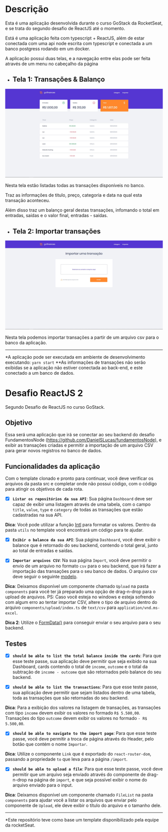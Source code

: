 # Descrição

Esta é uma aplicação desenvolvida durante o curso GoStack da RocketSeat, e se trata do segundo desafio de ReactJS até o
momento.

Está é uma aplicação feita com typescript + ReactJS, além de estar conectada com uma api node escrita com typescript e
conectada a um banco postgress rodando em um docker.

A aplicação possui duas telas, e a navegação entre elas pode ser feita através de um menu no cabeçalho da página

-   ## Tela 1: Transações & Balanço
<img src="./screenshots/transactionsNBalance.jpg">

Nesta tela estão listadas todas as transações disponíveis no banco.

Traz as informações de titulo, preço, categoria e data na qual esta transação aconteceu.

Além disso traz um balanço geral destas transações, infomando o total em entradas, saídas e o valor final,
entradas - saídas.

-   ## Tela 2: Importar transações
<img src="./screenshots/importTransactions.jpg">

Nesta tela podemos importar transações a partir de um arquivo csv para o banco da aplicação.

---

*A aplicação pode ser executada em ambiente de desenvolvimento executando: `yarn start`
**As informações de transações não serão exibidas se a aplicação não estiver conectada ao back-end, e este conectado a
um banco de dados.

# Desafio ReactJS 2

Segundo Desafio de ReactJS no curso GoStack.

## Objetivo

Essa será uma aplicação que irá se conectar ao seu backend do desafio FundamentosNode (https://github.com/DanielSLucas/fundamentosNode), e exibir as transações criadas e permitir a importação de um arquivo CSV para gerar novos registros no banco de dados.

## Funcionalidades da aplicação

  Com o template clonado e pronto para continuar, você deve verificar os arquivos da pasta src e completar onde não possui código, com o código para atingir os objetivos de cada rota.

-   [x] **`Listar os repositórios da sua API`**: Sua página `Dashboard` deve ser capaz de exibir uma listagem através de uma tabela, com o campo `title`, `value`, `type` e `category` de todas as transações que estão cadastradas na sua API.

**Dica**: Você pode utilizar a função [Intl](https://developer.mozilla.org/pt-BR/docs/Web/JavaScript/Reference/Global_Objects/NumberFormat) para formatar os valores. Dentro da pasta `utils` no template você encontrará um código para te ajudar.

-   [x] **`Exibir o balance da sua API`**: Sua página `Dashboard`, você deve exibir o balance que é retornado do seu backend, contendo o total geral, junto ao total de entradas e saídas.

-   [x] **`Importar arquivos CSV`**: Na sua página `Import`, você deve permitir o envio de um arquivo no formato `csv` para o seu backend, que irá fazer a importação das transações para o seu banco de dados. O arquivo csv deve seguir o seguinte [modelo](https://github.com/Rocketseat/bootcamp-gostack-desafios/blob/master/desafio-database-upload/assets/file.csv).

**Dica**: Deixamos disponível um componente chamado `Upload` na pasta `components` para você ter já preparado uma opção de drag-n-drop para o upload de arquivos. PS: Caso você esteja no windows e esteja sofrendo com algum erro ao tentar importar CSV, altere o tipo de arquivo dentro do arquivo `components/upload/index.ts` de `text/csv` para `application/vnd.ms-excel`.

**Dica 2**: Utilize o [FormData()](https://developer.mozilla.org/pt-BR/docs/Web/API/FormData/FormData) para conseguir enviar o seu arquivo para o seu backend.

## Testes

-   [x] **`should be able to list the total balance inside the cards`**: Para que esse teste passe, sua aplicação deve permitir que seja exibido na sua Dashboard, cards contendo o total de `income`, `outcome` e o total da subtração de `income - outcome` que são retornados pelo balance do seu backend.

-   [x] **`should be able to list the transactions`**: Para que esse teste passe, sua aplicação deve permitir que sejam listados dentro de uma tabela, toda as transações que são retornadas do seu backend.

**Dica**: Para a exibição dos valores na listagem de transações, as transações com tipo `income` devem exibir os valores no formado `R$ 5.500,00`. Transações do tipo `outcome` devem exibir os valores no formado `- R$ 5.500,00`.

-   [x] **`should be able to navigate to the import page`**: Para que esse teste passe, você deve permitir a troca de página através do Header, pelo botão que contém o nome `Importar`.

**Dica**: Utilize o componente `Link` que é exportado do `react-router-dom`, passando a propriedade `to` que leva para a página `/import`.

-   [x] **`should be able to upload a file`**: Para que esse teste passe, você deve permitir que um arquivo seja enviado através do componente de drag-n-drop na página de `import`, e que seja possível exibir o nome do arquivo enviado para o input.

**Dica**: Deixamos disponível um componente chamado `FileList` na pasta `components` para ajudar você a listar os arquivos que enviar pelo componente de `Upload`, ele deve exibir o título do arquivo e o tamanho dele.

---

*Este repositório teve como base um template disponibilizado pela equipe da rocketSeat.
